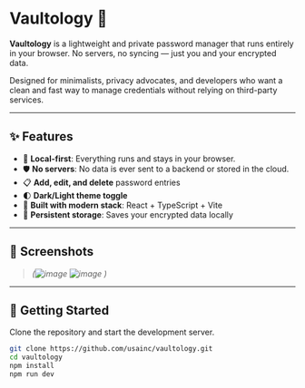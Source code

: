 # Vaultology 🔐

**Vaultology** is a lightweight and private password manager that runs entirely in your browser. No servers, no syncing — just you and your encrypted data.

Designed for minimalists, privacy advocates, and developers who want a clean and fast way to manage credentials without relying on third-party services.

---

## ✨ Features

- 🔐 **Local-first**: Everything runs and stays in your browser.
- 🛡️ **No servers**: No data is ever sent to a backend or stored in the cloud.
- 📋 **Add, edit, and delete** password entries
- 🌓 **Dark/Light theme toggle**
- 🧩 **Built with modern stack**: React + TypeScript + Vite
- 💾 **Persistent storage**: Saves your encrypted data locally

---

## 📸 Screenshots

> *(![image](https://github.com/user-attachments/assets/1e1d6d24-383f-4d46-ad36-bc54befe9ea9)
![image](https://github.com/user-attachments/assets/1e1d6d24-383f-4d46-ad36-bc54befe9ea9)
)*

---

## 🚀 Getting Started

Clone the repository and start the development server.

```bash
git clone https://github.com/usainc/vaultology.git
cd vaultology
npm install
npm run dev
